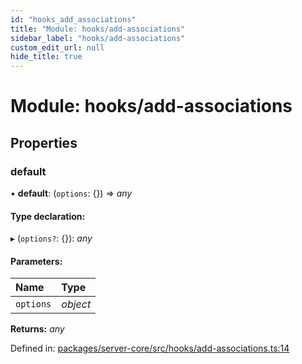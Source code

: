 ```yaml
---
id: "hooks_add_associations"
title: "Module: hooks/add-associations"
sidebar_label: "hooks/add-associations"
custom_edit_url: null
hide_title: true
---
```


# Module: hooks/add-associations

## Properties

### default

• **default**: (`options`: {}) => *any*

#### Type declaration:

▸ (`options?`: {}): *any*

#### Parameters:

Name | Type |
:------ | :------ |
`options` | *object* |

**Returns:** *any*

Defined in: [packages/server-core/src/hooks/add-associations.ts:14](https://github.com/xr3ngine/xr3ngine/blob/716a06460/packages/server-core/src/hooks/add-associations.ts#L14)
